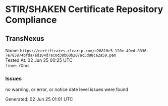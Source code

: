 # STIR/SHAKEN Certificate Repository Compliance

## TransNexus

Name: `https://certificates.clearip.com/e26810c5-120e-49ed-8336-7e785874bfda/ed104d7ac0d38b60b207ac5d88ca2a59.pem`\
Tested At: 02 Jun 25 00:25 UTC\
Time: 70ms

### Issues

no warning, or error, or notice date level issues were found

Generated: 02 Jun 25 01:01 UTC